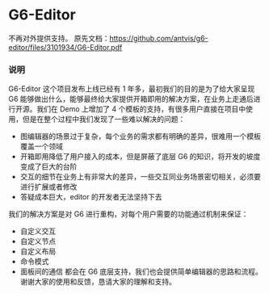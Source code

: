 # G6-Editor

不再对外提供支持。
原先文档：https://github.com/antvis/g6-editor/files/3101934/G6-Editor.pdf


### 说明
G6-Editor 这个项目发布上线已经有 1 年多，最初我们的目的是为了给大家呈现 G6 能够做出什么，能够最终给大家提供开箱即用的解决方案，在业务上走通后进行开源。我们在 Demo 上增加了 4 个模板的支持，有很多用户直接在项目中使用，但是在整个过程中我们发现了一些难以解决的问题：
  + 图编辑器的场景过于复杂，每个业务的需求都有明确的差异，很难用一个模板覆盖一个领域
  + 开箱即用降低了用户接入的成本，但是屏蔽了底层 G6 的知识，将开发的坡度变成了巨大的台阶
  + 交互的细节在业务上有非常大的差异，一些交互同业务场景密切相关，必须要进行扩展或者修改
  + 答疑成本巨大，editor 的开发者无法坚持下去

我们的解决方案是对 G6 进行重构，对每个用户需要的功能通过机制来保证：
* 自定义交互
* 自定义节点
* 自定义布局
* 命令模式
* 面板间的通信
都会在 G6 底层支持，我们也会提供简单编辑器的思路和流程。
谢谢大家的使用和反馈，恳请大家的理解和支持。
